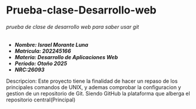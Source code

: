 # Prueba-clase-Desarrollo-web

###### prueba de clase de desarrollo web para saber usar git

* ***Nombre: Israel Morante Luna***
* ***Matricula: 202245166***
* ***Materia: Desarrollo de Aplicaciones Web***
* ***Periodo: Otoño 2025***
* ***NRC:26093***

Descripcion: Este proyecto tiene la finalidad de hacer un repaso de los principales comandos de UNIX, y ademas comprobar la configuracion y gestion de un repositorio de Git. Siendo GitHub la plataforma que alberga el repositorio central(Principal)



